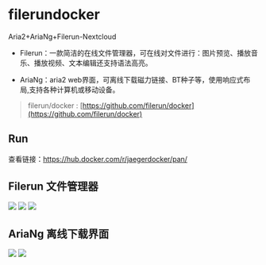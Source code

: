 # filerundocker
Aria2+AriaNg+Filerun-Nextcloud

- Filerun：一款简洁的在线文件管理器，可在线对文件进行：图片预览、播放音乐、播放视频、文本编辑还支持语法高亮。

- AriaNg：aria2 web界面，可离线下载磁力链接、BT种子等，使用响应式布局,支持各种计算机或移动设备。

> filerun/docker : [https://github.com/filerun/docker](https://github.com/filerun/docker)

## Run

查看链接：https://hub.docker.com/r/jaegerdocker/pan/

## Filerun 文件管理器
![][1]
![][2]
![][3]


  
## AriaNg 离线下载界面

![][4]
![][5]


  [1]: http://www.filerun.com/images/screenshot.jpg
  [2]: http://www.filerun.com/images/screenshot_photos.jpg
  [3]: http://www.filerun.com/images/screenshot_music.jpg
  [4]: https://raw.githubusercontent.com/mayswind/AriaNg-WebSite/master/screenshots/desktop.png
  [5]: https://raw.githubusercontent.com/mayswind/AriaNg-WebSite/master/screenshots/mobile.png